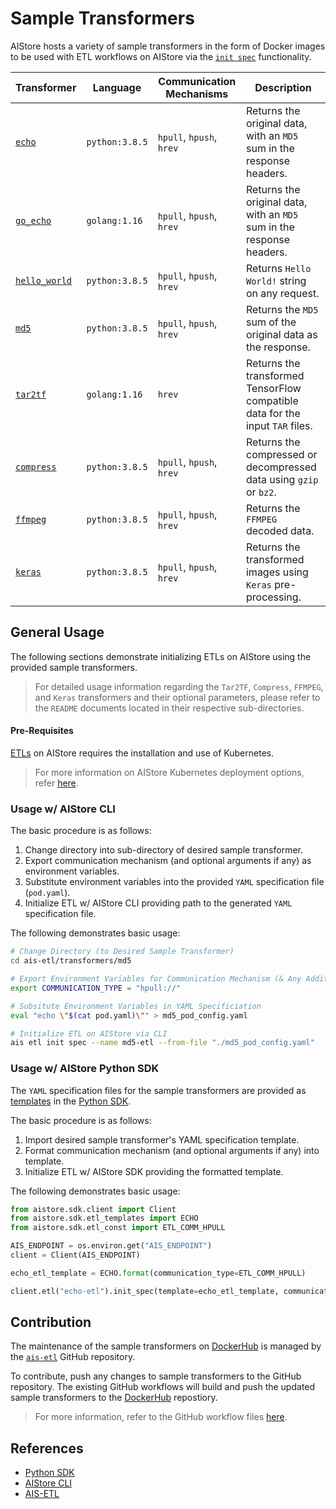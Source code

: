 # Sample Transformers

AIStore hosts a variety of sample transformers in the form of Docker images to be used with ETL workflows on AIStore via the [`init spec`](https://github.com/NVIDIA/aistore/blob/master/docs/etl.md#init-spec-request) functionality.

| Transformer | Language | Communication Mechanisms | Description |
| ---------- | -------- | ------------------------ | ----------- |
| [`echo`](https://github.com/NVIDIA/ais-etl/tree/master/transformers/echo) | `python:3.8.5` | `hpull`, `hpush`, `hrev` | Returns the original data, with an `MD5` sum in the response headers. |
| [`go_echo`](https://github.com/NVIDIA/ais-etl/tree/master/transformers/go_echo) | `golang:1.16` | `hpull`, `hpush`, `hrev` | Returns the original data, with an `MD5` sum in the response headers. |
| [`hello_world`](https://github.com/NVIDIA/ais-etl/tree/master/transformers/hello_world) | `python:3.8.5` | `hpull`, `hpush`, `hrev` | Returns `Hello World!` string on any request. |
| [`md5`](https://github.com/NVIDIA/ais-etl/tree/master/transformers/md5) | `python:3.8.5` | `hpull`, `hpush`, `hrev` | Returns the `MD5` sum of the original data as the response. |
| [`tar2tf`](https://github.com/NVIDIA/ais-etl/tree/master/transformers/tar2tf) | `golang:1.16` | `hrev` | Returns the transformed TensorFlow compatible data for the input `TAR` files. |
| [`compress`](https://github.com/NVIDIA/ais-etl/tree/master/transformers/compress) | `python:3.8.5` | `hpull`, `hpush`, `hrev` | Returns the compressed or decompressed data using `gzip` or `bz2`. |
| [`ffmpeg`](https://github.com/NVIDIA/ais-etl/tree/master/transformers/ffmpeg) | `python:3.8.5` | `hpull`, `hpush`, `hrev` | Returns the `FFMPEG` decoded data. |
| [`keras`](https://github.com/NVIDIA/ais-etl/tree/master/transformers/keras_preprocess) | `python:3.8.5` | `hpull`, `hpush`, `hrev` | Returns the transformed images using `Keras` pre-processing. |

## General Usage

The following sections demonstrate initializing ETLs on AIStore using the provided sample transformers.

> For detailed usage information regarding the `Tar2TF`, `Compress`, `FFMPEG`, and `Keras` transformers and their optional parameters, please refer to the `README` documents located in their respective sub-directories.

#### Pre-Requisites

[ETLs](https://github.com/NVIDIA/aistore/blob/master/docs/etl.md) on AIStore requires the installation and use of Kubernetes.

> For more information on AIStore Kubernetes deployment options, refer [here](https://github.com/NVIDIA/aistore/blob/master/docs/etl.md#kubernetes-deployment).

### Usage w/ AIStore CLI

The basic procedure is as follows: 

1. Change directory into sub-directory of desired sample transformer. 
2. Export communication mechanism (and optional arguments if any) as environment variables.
3. Substitute environment variables into the provided `YAML` specification file (`pod.yaml`).
4. Initialize ETL w/ AIStore CLI providing path to the generated `YAML` specification file.

The following demonstrates basic usage:

```bash
# Change Directory (to Desired Sample Transformer)
cd ais-etl/transformers/md5

# Export Environment Variables for Communication Mechanism (& Any Additional Arguments)
export COMMUNICATION_TYPE = "hpull://"

# Subsitute Environment Variables in YAML Specificiation
eval "echo \"$(cat pod.yaml)\"" > md5_pod_config.yaml

# Initialize ETL on AIStore via CLI
ais etl init spec --name md5-etl --from-file "./md5_pod_config.yaml"
```

### Usage w/ AIStore Python SDK

The `YAML` specification files for the sample transformers are provided as [templates](https://github.com/NVIDIA/aistore/blob/master/python/aistore/sdk/etl_templates.py) in the [Python SDK](https://github.com/NVIDIA/aistore/blob/master/python/aistore/sdk/README.md).

The basic procedure is as follows: 

1. Import desired sample transformer's YAML specification template. 
2. Format communication mechanism (and optional arguments if any) into template.
3. Initialize ETL w/ AIStore SDK providing the formatted template.

The following demonstrates basic usage:

```python
from aistore.sdk.client import Client
from aistore.sdk.etl_templates import ECHO
from aistore.sdk.etl_const import ETL_COMM_HPULL

AIS_ENDPOINT = os.environ.get("AIS_ENDPOINT")
client = Client(AIS_ENDPOINT)

echo_etl_template = ECHO.format(communication_type=ETL_COMM_HPULL)

client.etl("echo-etl").init_spec(template=echo_etl_template, communication_type=ETL_COMM_HPULL)
```

## Contribution

The maintenance of the sample transformers on [DockerHub](https://hub.docker.com/u/aistorage) is managed by the [`ais-etl`](https://github.com/NVIDIA/ais-etl) GitHub repository. 

To contribute, push any changes to sample transformers to the GitHub repository. The existing GitHub workflows will build and push the updated sample transformers to the [DockerHub](https://hub.docker.com/u/aistorage) repostiory.

> For more information, refer to the GitHub workflow files [here](https://github.com/NVIDIA/ais-etl/tree/master/.github/workflows).

## References

- [Python SDK](https://github.com/NVIDIA/aistore/blob/master/python/aistore/sdk/README.md)
- [AIStore CLI](https://github.com/NVIDIA/aistore/blob/master/docs/cli.md)
- [AIS-ETL](https://github.com/NVIDIA/aistore/blob/master/docs/etl.md)
